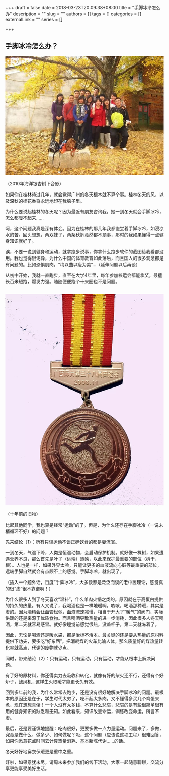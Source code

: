 +++
draft = false
date = 2018-03-23T20:09:38+08:00
title = "手脚冰冷怎么办"
description = ""
slug = ""
authors = []
tags = []
categories = []
externalLink = ""
series = []

+++

## **手脚冰冷怎么办？**

![](https://raw.githubusercontent.com/lshcool/pic/master/202112142140898.jpg)     

（2010年海洋银杏树下合影）             

如果你在桂林待过几年，就会觉得广州的冬天根本就不算个事。桂林冬天的风，以及深秋的桂花香将永远地印在我脑子里。

为什么要说起桂林的冬天呢？因为最近有朋友咨询我，她一到冬天就会手脚冰冷，怎么都暖不起来……

呵，这个问题我真是深有体会。因为在桂林的那几年我都饱尝着手脚冰冷，如浸凉水的苦。回头想想，两双袜子，两条秋裤竟然都不顶事，那时的我如果懂得一点健身知识就好了。

誒，不要一说到健身和运动，就拿跑步说事，你拿什么跑步软件的截图给我看都没用。我也觉得很诧异，为什么中国的体育教育如此落后，而且国人的很多观念都是有问题的。比如恐惧肌肉，“梅以曲以瘦为美”...（延伸问题以后再谈）

从初中开始，我就一直跑步，直至在大学4年里，每年参加校运会都能拿奖，最擅长百米短跑，爆发力强。随随便便跑个十来圈也不是问题。

​                 ![](https://raw.githubusercontent.com/lshcool/pic/master/202112142140900.jpg)        

（十年前的旧物）   

比起其他同学，我也算是经常“运动”的了。但是，为什么还存在手脚冰冷（一说末梢循环不好）的问题？

先来结论（1）：所有只谈运动不谈正确饮食的都是耍流氓。

一到冬天，气温下降，人类是恒温动物，会启动保护机制。就好像一棵树，如果遭遇营养不良，那么首先是叶子（远端）遭殃，以此来保护最重要的部位（树干、根）。人也是一样，如果外界太冷，只能让更多的血液流向心脏等最重要的部位，远端手脚自然就会有点顾不上的感觉。手脚冰冷，就出现了。

（插入一个题外话，百度“手脚冰冷”，大多数都是泛泛而谈的老中医理论，感觉真的很“虚”很不靠谱啊！）

为什么很多人到了冬天喜欢“温补”，什么羊肉火锅之类的。原因就在于高蛋白提供的持久的热量。有人又说了，我喝酒也是一样地暖啊。咳咳，喝酒那种暖，其实是虚的。因为酒精会让血管松弛，血液流速减慢，相当于开大了“暖气”的阀门，实际供暖的还是来源于优质食物。而且喝酒导致热量的进一步消耗，因此很多人冬天喝酒，第二天就容易感冒。就好像睡觉前感觉很热，没盖杯子，第二天就冻着了。

因此，无论是喝酒还是暖水袋，都是治标不治本。最关键的还是要从热量的原材料提供下功夫，要多吃“好东西”。把消耗煤的火车比喻人体，那么质量好的煤热量转化率就高点，代谢的废物就少点。

同时，带来结论（2）：只有运动，只有运动，只有运动，才能从根本上解决问题。

有了好的原材料，你还得卖力去吸收和转化，就像有好的柴火还不行，还得有个好炉子，鼓风机...这样生火取暖才能更长久有效。

回到多年前的我，为什么常常去跑步，还是没有很好地解决手脚冰冷的问题。最根本的原因还是在于，学生时代太穷了，吃不起太多肉，又不懂得多买几个鸡蛋来煮，现在想想真傻！一个人没有太多钱，不算什么悲哀，悲哀的是有些很简单很有用的健身知识的缺乏和无知。如此看来，知识改变命运，训练改变命运，所言不虚。

最后，还是要谨慎地提醒：吃肉很好，更要多做一点力量运动。问题来了，多做，究竟是做什么、做多少、如何做呢？呃，这个问题（应该说这项工程）很难回答，如果你愿意花点时间去计算热量消耗、基本新陈代谢……的话。

冬天好好地穿衣保暖更是重中之重。

好啦，如果意犹未尽，请周末来参加我们的线下活动，大家一起随意聊聊，交流分享更能享受美好生活。
